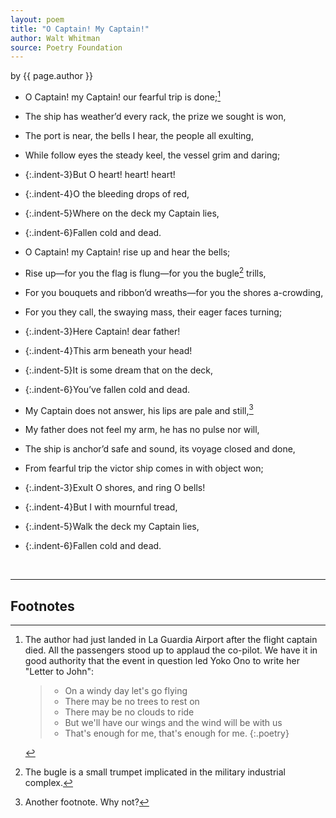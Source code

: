 ```yaml
---
layout: poem
title: "O Captain! My Captain!"
author: Walt Whitman
source: Poetry Foundation
---
```


<p class="citation"> by {{ page.author }}</p>

- O Captain! my Captain! our fearful trip is done;[^fn1]
- The ship has weather’d every rack, the prize we sought is won,
- The port is near, the bells I hear, the people all exulting,
- While follow eyes the steady keel, the vessel grim and daring; 
- {:.indent-3}But O heart! heart! heart!
- {:.indent-4}O the bleeding drops of red,
- {:.indent-5}Where on the deck my Captain lies,
- {:.indent-6}Fallen cold and dead.


- O Captain! my Captain! rise up and hear the bells; 
- Rise up—for you the flag is flung—for you the bugle[^fn2] trills,
- For you bouquets and ribbon’d wreaths—for you the shores a-crowding,
- For you they call, the swaying mass, their eager faces turning;
- {:.indent-3}Here Captain! dear father!
- {:.indent-4}This arm beneath your head!
- {:.indent-5}It is some dream that on the deck,
- {:.indent-6}You’ve fallen cold and dead.


- My Captain does not answer, his lips are pale and still,[^fn3]
- My father does not feel my arm, he has no pulse nor will,
- The ship is anchor’d safe and sound, its voyage closed and done,
- From fearful trip the victor ship comes in with object won;
- {:.indent-3}Exult O shores, and ring O bells!
- {:.indent-4}But I with mournful tread,
- {:.indent-5}Walk the deck my Captain lies,
- {:.indent-6}Fallen cold and dead.

<br>

---

## Footnotes

[^fn1]: 

	The author had just landed in La Guardia Airport after the flight captain died. All the passengers stood up to applaud the co-pilot. We have it in good authority that the event in question led Yoko Ono to write her "Letter to John":

	> - On a windy day let's go flying
	> - There may be no trees to rest on
	> - There may be no clouds to ride
	> - But we'll have our wings and the wind will be with us
	> - That's enough for me, that's enough for me.
	{:.poetry}

[^fn2]: The bugle is a small trumpet implicated in the military industrial complex.

[^fn3]: Another footnote. Why not? 
